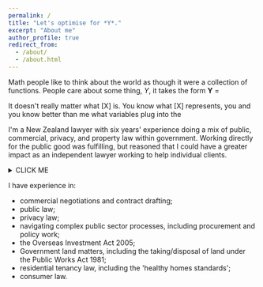 ```yaml
---
permalink: /
title: "Let's optimise for *Y*."
excerpt: "About me"
author_profile: true
redirect_from: 
  - /about/
  - /about.html
---
```

Math people like to think about the world as though it were a collection of functions. People care about some thing, *Y*, it takes the form **Y** = 

It doesn't really matter what \[X\] is. You know what \[X\] represents, you  and you know better than me what variables plug into the 

I'm a New Zealand lawyer with six years' experience doing a mix of public, commercial, privacy, and property law within government. Working directly for the public good was fulfilling, but reasoned that I could have a greater impact as an independent lawyer working to help individual clients.



<details><summary>CLICK ME</summary>
<p>

#### We can hide anything, even code!

    ```ruby
      puts "Hello World"
    ```

</p>
</details>






I have experience in:

* commercial negotiations and contract drafting;
* public law;
* privacy law;
* navigating complex public sector processes, including procurement and policy work;
* the Overseas Investment Act 2005;
* Government land matters, including the taking/disposal of land under the Public Works Act 1981;
* residential tenancy law, including the 'healthy homes standards';
* consumer law.
